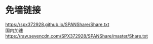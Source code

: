 # 免墙链接
https://spx372928.github.io/SPANShare/Share.txt  
国内加速 https://raw.sevencdn.com/SPX372928/SPANShare/master/Share.txt
